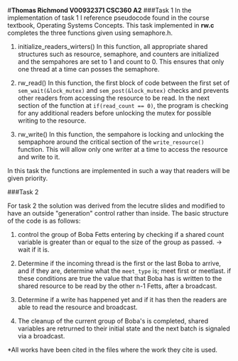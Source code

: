 #**Thomas Richmond V00932371 CSC360 A2**
###Task 1
In the implementation of task 1 I reference pseudocode found in the course textbook, Operating Systems Concepts. This task implemented in **rw.c** completes the three functions given using semaphore.h. 

1. initialize\_readers\_wirters()
	In this function, all appropriate shared structures such as resource, semaphore, and counters are initialized and the sempahores are set to 1 and count to 0. This ensures that only one thread at a time can posses the semaphore. 

2. rw\_read() 
	In this function, the first block of code between the first set of `sem_wait(&lock_mutex)` and `sem_post(&lock_mutex)` checks and prevents other readers from accessing the resource to be read. In the next section of the function at `if(read_count == 0)`, the program is checking for any additional readers before unlocking the mutex for possible writing to the resource. 

3. rw\_write()
	In this function, the sempahore is locking and unlocking the sempaphore around the critical section of the `write_resource()` function. This will allow only one writer at a time to access the resource and write to it. 

In this task the functions are implemented in such a way that readers will be given priority.


###Task 2  

For task 2 the solution was derived from the lecutre slides and modified to have an outside \"generation\" control rather than inside. The basic structure of the code is as follows: 

1. control the group of Boba Fetts entering by checking if a shared count variable is greater than or equal to the size of the group as passed. -> wait if it is. 

2. Determine if the incoming thread is the first or the last Boba to arrive, and if they are, determine what the `meet_type` is; meet first or meetlast.
if these conditions are true the value that that Boba has is written to the shared resource to be read by the other n-1 Fetts, after a broadcast.

3. Determine if a write has happened yet and if it has then the readers are able to read the resource and broadcast. 

4. The cleanup of the current group of Boba's is completed, shared variables are retrurned to their initial state and the next batch is signaled via a broadcast.  


\*All works have been cited in the files where the work they cite is used. 
